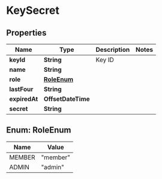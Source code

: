 

# KeySecret


## Properties

| Name | Type | Description | Notes |
|------------ | ------------- | ------------- | -------------|
|**keyId** | **String** | Key ID |  |
|**name** | **String** |  |  |
|**role** | [**RoleEnum**](#RoleEnum) |  |  |
|**lastFour** | **String** |  |  |
|**expiredAt** | **OffsetDateTime** |  |  |
|**secret** | **String** |  |  |



## Enum: RoleEnum

| Name | Value |
|---- | -----|
| MEMBER | &quot;member&quot; |
| ADMIN | &quot;admin&quot; |



